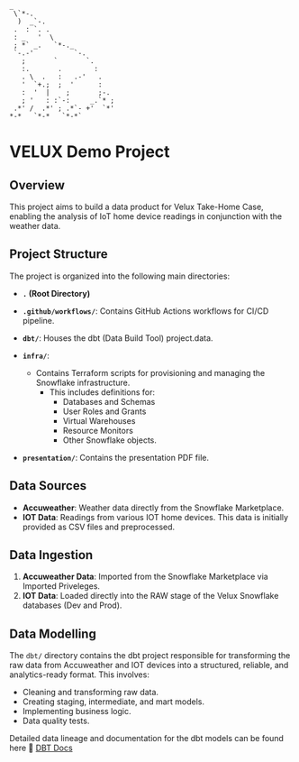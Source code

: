 ```
_
 \`*-.    
  )  _`-. 
 .  : `. . 
 : _   '  \ 
 ; *` _.   `*-._
 `-.-'          `-.
   ;       `       `.
   :.       .        :
   . \  .   :   .-'   . 
   '  `+.;  ;  '      :
   :  '  |    ;       ;-.
   ; '   : :`-:     _.`* ;
 .*' /  .*' ; .*`- +'  `*'
*-*   `*-*   `*-*`

```

# VELUX Demo Project

## Overview

This project aims to build a data product for Velux Take-Home Case, enabling the analysis of IoT home device readings in conjunction with the weather data. 

## Project Structure

The project is organized into the following main directories:

* **`.` (Root Directory)**
* **`.github/workflows/`**: Contains GitHub Actions workflows for CI/CD pipeline.

* **`dbt/`**: Houses the dbt (Data Build Tool) project.data.

* **`infra/`**:
  * Contains Terraform scripts for provisioning and managing the Snowflake infrastructure.
    * This includes definitions for:
      * Databases and Schemas
      * User Roles and Grants
      * Virtual Warehouses
      * Resource Monitors
      * Other Snowflake objects.

* **`presentation/`**: Contains the presentation PDF file.

## Data Sources

*   **Accuweather**: Weather data directly from the Snowflake Marketplace.
*   **IOT Data**: Readings from various IOT home devices. This data is initially provided as CSV files and preprocessed.

## Data Ingestion

1.  **Accuweather Data**: Imported from the Snowflake Marketplace via Imported Priveleges.
2.  **IOT Data**: Loaded directly into the RAW stage of the Velux Snowflake databases (Dev and Prod).

## Data Modelling

The `dbt/` directory contains the dbt project responsible for transforming the raw data from Accuweather and IOT devices into a structured, reliable, and analytics-ready format. This involves:
*   Cleaning and transforming raw data.
*   Creating staging, intermediate, and mart models.
*   Implementing business logic.
*   Data quality tests.

Detailed data lineage and documentation for the dbt models can be found here 🔗 [DBT Docs](https://spacekittie.github.io/velux_demo/)